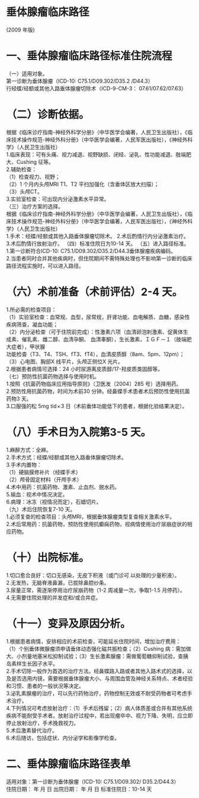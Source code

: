 # 垂体腺瘤临床路径  
(2009 年版)  
# 一、垂体腺瘤临床路径标准住院流程  
（一）适用对象。  
第一诊断为垂体腺瘤（ICD-10: C75.1/D09.302/D35.2 
/D44.3）  
行经蝶/经额或其他入路垂体腺瘤切除术（ICD-9-CM-3：
07.61/07.62/07.63）  
# （二）诊断依据。  
根据《临床诊疗指南-神经外科学分册》（中华医学会编著，人民卫生出版社），《临床技术操作规范-神经外科分册》（中华医学会编著，人民军医出版社），《神经外科学》（人民卫生出版社）  
1.临床表现：可有头痛、视力减退、视野缺损、闭经、泌乳、性功能减退、肢端肥大、Cushing 征等。  
2.辅助检查：  
（1）检查视力、视野；  
（2）1 个月内头颅MRI T1、T2 平扫加强化（含垂体区放大扫描）；  
（3）头颅CT。  
3.实验室检查：可出现内分泌激素水平异常。  
（三）治疗方案的选择。  
根据《临床诊疗指南-神经外科学分册》（中华医学会编著，人民卫生出版社），《临床技术操作规范-神经外科分册》（中华医学会编著，人民军医出版社），《神经外科学》（人民卫生出版社）  
1.手术：经蝶/经额或其他入路垂体腺瘤切除术。 2.术后酌情行内分泌激素治疗。 3.术后酌情行放射治疗。 （四）标准住院日为10-14 天。 （五）进入路径标准。  
1.第一诊断符合ICD-10: C75.1/D09.302/D35.2/D44.3垂体腺瘤疾病编码。  
2.当患者同时合并其他疾病时，但住院期间不需特殊处理也不影响第一诊断的临床路径流程实施时，可以进入路径。  
# （六）术前准备（术前评估）2-4 天。  
1.所必需的检查项目：  
（1）实验室检查：血常规、血型，尿常规，肝肾功能、血电解质、血糖，感染性疾病筛查，凝血功能；  
（2）内分泌检查（可于住院前完成）：性激素六项（血清卵泡刺激素、促黄体生成素、催乳素、雌二醇、血清孕酮、 血清睾酮），生长激素，ＩＧＦ－１（肢端肥大症者），甲状腺  
功能检查（T3、T4、TSH、fT3、fT4），血清皮质醇（8am、5pm、12pm）；  
（3）心电图、胸部X 线平片，头颅正侧位X 光片。  
2.根据患者病情可选择：24 小时尿游离皮质醇/17-羟皮质类固醇等。  
（七）预防性抗菌药物选择与使用时机。  
1.按照《抗菌药物临床应用指导原则》（卫医发〔2004〕285 号）选择用药。  
2.预防性用抗菌药物，时间为术前30 分钟。经鼻蝶手术患者术后预防性使用抗菌药物3 天。  
3.口服强的松 5mg t$\mathrm{i}\mathrm{d}\!\times\!3$ 日（术前垂体功能低下的患者，根据化验结果决定）。  
# （八）手术日为入院第3-5 天。  
1.麻醉方式：全麻。  
2.手术方式：经蝶/经额或其他入路垂体腺瘤切除术。  
3.手术内置物：  
（1）硬脑膜修补片（经蝶手术）  
（2）颅骨固定材料（开颅手术）  
4.术中用药：抗菌药物、激素、止血剂、脱水药。  
5.输血：视术中情况决定。  
6.病理：冰冻（视情况而定），石蜡切片。  
（九）术后住院恢复7-10 天。  
1.必须复查的检查项目：头颅MRI，根据垂体腺瘤类型复查相关激素水平。  
2.术后常用药：抗菌药物，预防性使用抗癫痫药物，视病情使用治疗尿崩症状的相应药物。  
# （十）出院标准。  
1.切口愈合良好：切口无感染，无皮下积液（或门诊可 以处理的少量积液）。  
2.无发热，无脑脊液鼻漏，已拔除鼻腔纱条。  
3.尿量正常，需逐渐停用治疗尿崩药物（1-2 周减量一次，争取1-1.5 月停药）。  
4.无需要住院处理的并发症和/或合并症。  
# （十一）变异及原因分析。  
1.根据患者病情，安排相应的术前检查，可能延长住院时间，增加治疗费用：  
（1）个别垂体微腺瘤须申请垂体动态强化磁共振检查；（2）Cushing 病：需加做大、小剂量地塞米松抑制试验；（3）生长激素腺瘤：需做葡萄糖抑制试验，查胰岛素样生长因子水平。  
2.手术切除一般作为首选的治疗方法。经鼻蝶路入路或者其他入路术式的选择，以及是否选用内镜，需要根据垂体腺瘤大小、与周围血管及神经关系特点、术者经验和习惯、患者的一般状况等决定。  
3.泌乳素腺瘤的治疗，可以先行药物治疗，药物控制无效或不耐受药物者可考虑手术治疗。  
4.下列情况可考虑放射治疗：（1）手术后残留；（2）病人体质差或合并有其他系统疾病不能耐受手术者。放射治疗过程中，若出现瘤卒中、视力下降、失明，应立即停止放射治疗，手术挽救视力。  
5.术后激素替代治疗。  
6.术后随访，包括症状、内分泌学和影像学检查。  
# 二、垂体腺瘤临床路径表单  
适用对象：第一诊断为垂体腺瘤（ICD-10: C75.1/D09.302/ D35.2/D44.3）  
住院日期：   年  月  日    出院日期：   年  月   日     标准住院日：10-14 天  
